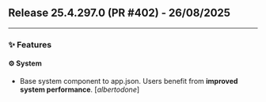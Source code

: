 ## Release 25.4.297.0 (PR #402) - 26/08/2025
---
### ✨ Features

#### ⚙️ System
  * Base system component to app.json. Users benefit from **improved system performance**. [*albertodone*]

